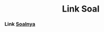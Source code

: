 <center>

# Link Soal

</center>

### Link  [Soalnya](https://docs.google.com/document/d/1Ke6H5HerrxYGt6QuDHtCCbqQwPUFcgGLoFI1a0n-6D8/edit)